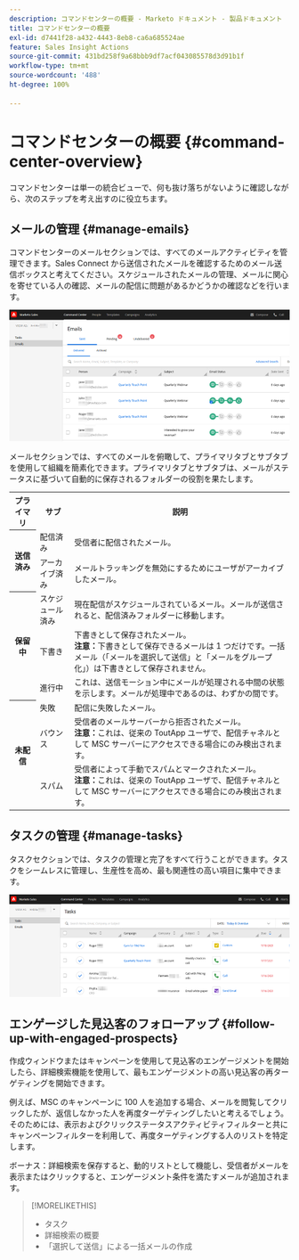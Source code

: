```yaml
---
description: コマンドセンターの概要 - Marketo ドキュメント - 製品ドキュメント
title: コマンドセンターの概要
exl-id: d7441f28-a432-4443-8eb8-ca6a685524ae
feature: Sales Insight Actions
source-git-commit: 431bd258f9a68bbb9df7acf043085578d3d91b1f
workflow-type: tm+mt
source-wordcount: '488'
ht-degree: 100%

---
```


# コマンドセンターの概要 {#command-center-overview}

コマンドセンターは単一の統合ビューで、何も抜け落ちがないように確認しながら、次のステップを考え出すのに役立ちます。

## メールの管理 {#manage-emails}

コマンドセンターのメールセクションでは、すべてのメールアクティビティを管理できます。Sales Connect から送信されたメールを確認するためのメール送信ボックスと考えてください。スケジュールされたメールの管理、メールに関心を寄せている人の確認、メールの配信に問題があるかどうかの確認などを行います。

![](assets/command-center-overview-1.png)

メールセクションでは、すべてのメールを俯瞰して、プライマリタブとサブタブを使用して組織を簡素化できます。プライマリタブとサブタブは、メールがステータスに基づいて自動的に保存されるフォルダーの役割を果たします。

<table>
 <tr>
  <th>プライマリ</th>
  <th>サブ</th>
  <th>説明</th>
 </tr>
 <tr>
  <th rowspan="2">送信済み</th>
  <td>配信済み</td>
  <td>受信者に配信されたメール。</td>
 </tr>
 <tr>
  <td>アーカイブ済み</td>
  <td>メールトラッキングを無効にするためにユーザがアーカイブしたメール。</td>
 </tr>
 <tr>
  <th rowspan="3">保留中</th>
  <td>スケジュール済み</td>
  <td>現在配信がスケジュールされているメール。メールが送信されると、配信済みフォルダーに移動します。</td>
 </tr>
 <tr>
  <td>下書き</td>
  <td>下書きとして保存されたメール。<br/>
<strong>注意：</strong>下書きとして保存できるメールは 1 つだけです。一括メール（「メールを選択して送信」と「メールをグループ化」）は下書きとして保存されません。</td>
 </tr>
 <tr>
  <td>進行中</td>
  <td>これは、送信モーション中にメールが処理される中間の状態を示します。メールが処理中であるのは、わずかの間です。</td>
 </tr>
 <tr>
  <th rowspan="3">未配信</th>
  <td>失敗</td>
  <td>配信に失敗したメール。
</td>
 </tr>
 <tr>
  <td>バウンス</td>
  <td>受信者のメールサーバーから拒否されたメール。<br/>
<strong>注意：</strong>これは、従来の ToutApp ユーザで、配信チャネルとして MSC サーバーにアクセスできる場合にのみ検出されます。</td>
 </tr>
 <tr>
  <td>スパム</td>
  <td>受信者によって手動でスパムとマークされたメール。<br/>
<strong>注意：</strong>これは、従来の ToutApp ユーザで、配信チャネルとして MSC サーバーにアクセスできる場合にのみ検出されます。</td>
 </tr>
</table>

## タスクの管理 {#manage-tasks}

タスクセクションでは、タスクの管理と完了をすべて行うことができます。タスクをシームレスに管理し、生産性を高め、最も関連性の高い項目に集中できます。

![](assets/command-center-overview-2.png)

## エンゲージした見込客のフォローアップ {#follow-up-with-engaged-prospects}

作成ウィンドウまたはキャンペーンを使用して見込客のエンゲージメントを開始したら、詳細検索機能を使用して、最もエンゲージメントの高い見込客の再ターゲティングを開始できます。

例えば、MSC のキャンペーンに 100 人を追加する場合、メールを閲覧してクリックしたが、返信しなかった人を再度ターゲティングしたいと考えるでしょう。そのためには、表示およびクリックステータスアクティビティフィルターと共にキャンペーンフィルターを利用して、再度ターゲティングする人のリストを特定します。

ボーナス：詳細検索を保存すると、動的リストとして機能し、受信者がメールを表示またはクリックすると、エンゲージメント条件を満たすメールが追加されます。

>[!MORELIKETHIS]
>
>* タスク
>* 詳細検索の概要
>* 「選択して送信」による一括メールの作成

